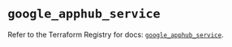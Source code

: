 # `google_apphub_service`

Refer to the Terraform Registry for docs: [`google_apphub_service`](https://registry.terraform.io/providers/hashicorp/google/6.18.1/docs/resources/apphub_service).
